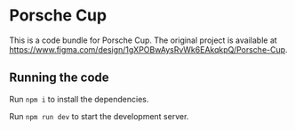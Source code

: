 
  # Porsche Cup

  This is a code bundle for Porsche Cup. The original project is available at https://www.figma.com/design/1gXPOBwAysRvWk6EAkqkpQ/Porsche-Cup.

  ## Running the code

  Run `npm i` to install the dependencies.

  Run `npm run dev` to start the development server.
  